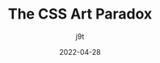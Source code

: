 ---
author: j9t
date: 2022-04-28
permalink: false
tags:
  - css
  - art
  - html
  - quality
target_url: https://meiert.com/en/blog/the-css-art-paradox/
title: The CSS Art Paradox
---